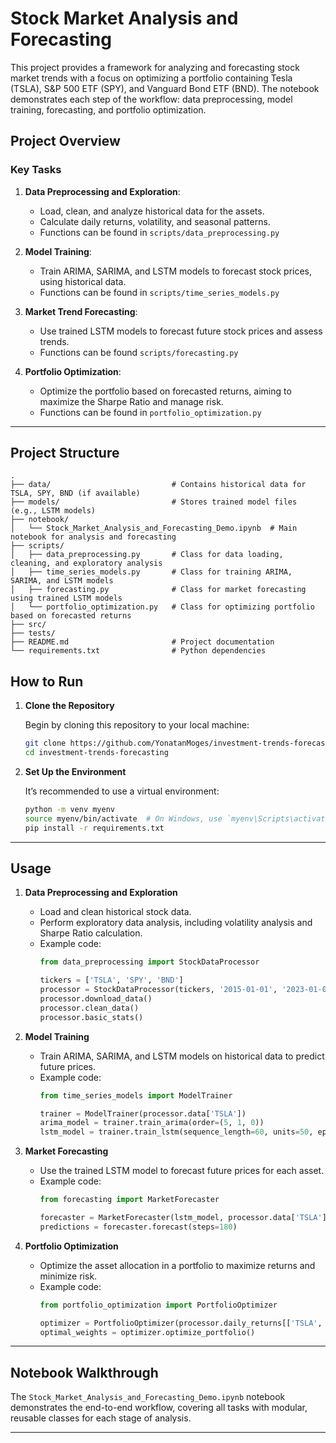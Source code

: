
# Stock Market Analysis and Forecasting

This project provides a framework for analyzing and forecasting stock market trends with a focus on optimizing a portfolio containing Tesla (TSLA), S&P 500 ETF (SPY), and Vanguard Bond ETF (BND). The notebook demonstrates each step of the workflow: data preprocessing, model training, forecasting, and portfolio optimization.

## Project Overview

### Key Tasks

1. **Data Preprocessing and Exploration**: 
   - Load, clean, and analyze historical data for the assets.
   - Calculate daily returns, volatility, and seasonal patterns.
   - Functions can be found in `scripts/data_preprocessing.py`
   
2. **Model Training**:
   - Train ARIMA, SARIMA, and LSTM models to forecast stock prices, using historical data.
   - Functions can be found in `scripts/time_series_models.py`

3. **Market Trend Forecasting**:
   - Use trained LSTM models to forecast future stock prices and assess trends.
   - Functions can be found `scripts/forecasting.py`

4. **Portfolio Optimization**:
   - Optimize the portfolio based on forecasted returns, aiming to maximize the Sharpe Ratio and manage risk.
   - Functions can be found in `portfolio_optimization.py`

---

## Project Structure

```plaintext
.
├── data/                           # Contains historical data for TSLA, SPY, BND (if available)
├── models/                         # Stores trained model files (e.g., LSTM models)
├── notebook/
│   └── Stock_Market_Analysis_and_Forecasting_Demo.ipynb  # Main notebook for analysis and forecasting
├── scripts/
│   ├── data_preprocessing.py       # Class for data loading, cleaning, and exploratory analysis
│   ├── time_series_models.py       # Class for training ARIMA, SARIMA, and LSTM models
│   ├── forecasting.py              # Class for market forecasting using trained LSTM models
│   └── portfolio_optimization.py   # Class for optimizing portfolio based on forecasted returns
├── src/
├── tests/
├── README.md                       # Project documentation
└── requirements.txt                # Python dependencies
```

## How to Run

1. **Clone the Repository**

   Begin by cloning this repository to your local machine:
   ```bash
   git clone https://github.com/YonatanMoges/investment-trends-forecasting.git
   cd investment-trends-forecasting
   ```

2. **Set Up the Environment**

   It’s recommended to use a virtual environment:
   ```bash
   python -m venv myenv
   source myenv/bin/activate  # On Windows, use `myenv\Scripts\activate`
   pip install -r requirements.txt
   ```
---

## Usage

1. **Data Preprocessing and Exploration**
   - Load and clean historical stock data.
   - Perform exploratory data analysis, including volatility analysis and Sharpe Ratio calculation.
   - Example code:
     ```python
     from data_preprocessing import StockDataProcessor
     
     tickers = ['TSLA', 'SPY', 'BND']
     processor = StockDataProcessor(tickers, '2015-01-01', '2023-01-01')
     processor.download_data()
     processor.clean_data()
     processor.basic_stats()
     ```

2. **Model Training**
   - Train ARIMA, SARIMA, and LSTM models on historical data to predict future prices.
   - Example code:
     ```python
     from time_series_models import ModelTrainer
     
     trainer = ModelTrainer(processor.data['TSLA'])
     arima_model = trainer.train_arima(order=(5, 1, 0))
     lstm_model = trainer.train_lstm(sequence_length=60, units=50, epochs=10, batch_size=32)
     ```

3. **Market Forecasting**
   - Use the trained LSTM model to forecast future prices for each asset.
   - Example code:
     ```python
     from forecasting import MarketForecaster
     
     forecaster = MarketForecaster(lstm_model, processor.data['TSLA'])
     predictions = forecaster.forecast(steps=180)
     ```

4. **Portfolio Optimization**
   - Optimize the asset allocation in a portfolio to maximize returns and minimize risk.
   - Example code:
     ```python
     from portfolio_optimization import PortfolioOptimizer
     
     optimizer = PortfolioOptimizer(processor.daily_returns[['TSLA', 'SPY', 'BND']])
     optimal_weights = optimizer.optimize_portfolio()
     ```

---

## Notebook Walkthrough

The `Stock_Market_Analysis_and_Forecasting_Demo.ipynb` notebook demonstrates the end-to-end workflow, covering all tasks with modular, reusable classes for each stage of analysis.

---
